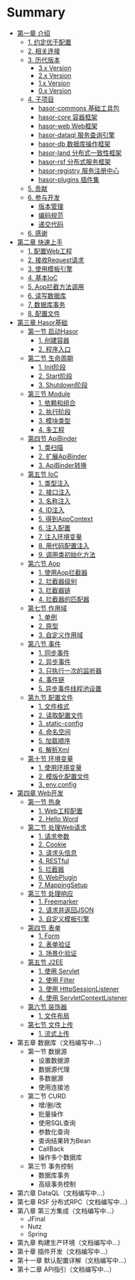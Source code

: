# Summary

* [第一章 介绍](README.md)
  * [1. 约定优于配置](document/chapter-01/about_coc.md)
  * [2. 相关连接](document/chapter-01/resources.md)
  * [3. 历代版本](document/chapter-01/changelog.md)
    * [3.x Version](document/chapter-01/subject-01/core-changelog_v3.x.md)
    * [2.x Version](document/chapter-01/subject-01/core-changelog_v2.x.md)
    * [1.x Version](document/chapter-01/subject-01/core-changelog_v1.x.md)
    * [0.x Version](document/chapter-01/subject-01/core-changelog_v0.x.md)
  * [4. 子项目](document/chapter-01/changelog.md)
    * [hasor-commons 基础工具包](hasor-commons/README.md)
    * [hasor-core 容器框架](hasor-core/README.md)
    * [hasor-web Web框架](hasor-web/README.md)
    * [hasor-dataql 服务查询引擎](hasor-dataql/README.md)
    * [hasor-db 数据库操作框架](hasor-db/README.md)
    * [hasor-land 分布式一致性框架](hasor-land/README.md)
    * [hasor-rsf 分布式服务框架](hasor-rsf/README.md)
    * [hasor-registry 服务注册中心](hasor-registry/README.md)
    * [hasor-plugins 插件集](hasor-plugins/README.md)
  * [5. 贡献](document/chapter-01/contribution.md)
  * [6. 参与开发](document/chapter-01/subject-02/cooperation.md)
    * [版本管理](document/chapter-01/subject-02/cooperation.md)
    * [编码规范](document/chapter-01/subject-02/cooperation.md)
    * [递交代码](document/chapter-01/subject-02/cooperation.md)
  * [6. 感谢](document/chapter-01/tks.md)
* [第二章 快速上手](document/chapter-02/QuickStart.md)
  * [1. 配置Web工程](document/chapter-02/ConfigWebApps.md)
  * [2. 接收Request请求](document/chapter-02/ProseccRequest.md)
  * [3. 使用模板引擎](document/chapter-02/UseTemplate.md)
  * [4. 基本IoC](document/chapter-02/IoC.md)
  * [5. Aop拦截方法调用](document/chapter-02/AopInterceptor.md)
  * [6. 读写数据库](document/chapter-02/ReadDataBase.md)
  * [7. 数据库事务](document/chapter-02/DataBaseTransaction.md)
  * [8. 配置文件](document/chapter-02/ReadSettingsFile.md)
* [第三章 Hasor基础](document/chapter-03/subject-01/CreateHasor.md)
  * [第一节 启动Hasor](document/chapter-03/subject-01/CreateHasor.md)
    * [1. 创建容器](document/chapter-03/subject-01/CreateHasor.md)
    * [2. 程序入口](document/chapter-03/subject-01/AppEnterIn.md)
  * [第二节 生命周期](document/chapter-03/subject-02/Overview.md)
    * [1. Init阶段](document/chapter-03/subject-02/InitPhase.md)
    * [2. Start阶段](document/chapter-03/subject-02/StartPhase.md)
    * [3. Shutdown阶段](document/chapter-03/subject-02/ShutdownPhase.md)
  * [第三节 Module](document/chapter-03/subject-03/Module.md)
    * [1. 依赖和组合](document/chapter-03/subject-03/Dependency.md)
    * [2. 执行阶段](document/chapter-03/subject-03/Lifecycle.md)
    * [3. 模块类型](document/chapter-03/subject-03/ModuleTypes.md)
    * [4. 多工程](document/chapter-03/subject-03/MultiProject.md)
  * [第四节 ApiBinder](document/chapter-03/subject-04/KnowApiBinder.md)
    * [1. 类扫描](document/chapter-03/subject-04/ScanClass.md)
    * [2. 扩展ApiBinder](document/chapter-03/subject-04/ExtApiBinder.md)
    * [3. ApiBinder转换](document/chapter-03/subject-04/ApiBinderConver.md)
  * [第五节 IoC](document/chapter-03/subject-05/ioc.md)
    * [1. 类型注入](document/chapter-03/subject-05/InjectType.md)
    * [2. 接口注入](document/chapter-03/subject-05/InjectFaces.md)
    * [3. 名称注入](document/chapter-03/subject-05/InjectName.md)
    * [4. ID注入](document/chapter-03/subject-05/InjectID.md)
    * [5. 得到AppContext](document/chapter-03/subject-05/GetAppContext.md)
    * [6. 注入配置](document/chapter-03/subject-05/InjectSettings.md)
    * [7. 注入环境变量](document/chapter-03/subject-05/InjectVars.md)
    * [8. 用代码配置注入](document/chapter-03/subject-05/InjectCodes.md)
    * [9. 调用类初始化方法](document/chapter-03/subject-05/InitMethodCall.md)
  * [第六节 Aop](document/chapter-03/subject-06/aop.md)
    * [1. 使用Aop拦截器](document/chapter-03/subject-06/AopInterceptor.md)
    * [2. 拦截器级别](document/chapter-03/subject-06/LevelInterceptor.md)
    * [3. 拦截器链](document/chapter-03/subject-06/InterceptorComplex.md)
    * [4. 拦截器的匹配器](document/chapter-03/subject-06/InterceptorMatcher.md)
  * [第七节 作用域](document/chapter-03/subject-07/Scope.md)
    * [1. 单例](document/chapter-03/subject-07/Singleton.md)
    * [2. 原型](document/chapter-03/subject-07/Prototype.md)
    * [3. 自定义作用域](document/chapter-03/subject-07/CustomScope.md)
  * [第八节 事件](document/chapter-03/subject-08/Event.md)
    * [1. 同步事件](document/chapter-03/subject-08/SyncEvent.md)
    * [2. 异步事件](document/chapter-03/subject-08/AsyncEvent.md)
    * [3. 只执行一次的监听器](document/chapter-03/subject-08/OnesEvent.md)
    * [4. 事件链](document/chapter-03/subject-08/EventChain.md)
    * [5. 异步事件线程池设置](document/chapter-03/subject-08/EventSettins.md)
  * [第九节 配置文件](document/chapter-03/subject-09/Settings.md)
    * [1. 文件格式](document/chapter-03/subject-09/FileFormat.md)
    * [2. 读取配置文件](document/chapter-03/subject-09/ReadSettings.md)
    * [3. static-config](document/chapter-03/subject-09/StaticSettings.md)
    * [4. 命名空间](document/chapter-03/subject-09/NameSpace.md)
    * [5. 加载顺序](document/chapter-03/subject-09/LoadSequence.md)
    * [6. 解析Xml](document/chapter-03/subject-09/ParserXml.md)
  * [第十节 环境变量](document/chapter-03/subject-10/Environment.md)
    * [1. 使用环境变量](document/chapter-03/subject-10/VarEnv.md)
    * [2. 模版化配置文件](document/chapter-03/subject-10/TemplateSettings.md)
    * [3. env.config](document/chapter-03/subject-10/EnvConfig.md)
* [第四章 Web开发](document/chapter-04/Web.md)
  * [第一节 热身](document/chapter-04/subject-01/Start.md)
    * [1. Web工程配置](document/chapter-04/subject-01/Start.md)
    * [2. Hello Word](document/chapter-04/subject-01/HelloWord.md)
  * [第二节 处理Web请求](document/chapter-04/subject-02/WebController.md)
    * [1. 请求参数](document/chapter-04/subject-02/ReqParam.md)
    * [2. Cookie](document/chapter-04/subject-02/CookieParam.md)
    * [3. 请求头信息](document/chapter-04/subject-02/HeaderParam.md)
    * [4. RESTful](document/chapter-04/subject-02/RESTful.md)
    * [5. 拦截器](document/chapter-04/subject-02/Interceptor.md)
    * [6. WebPlugin](document/chapter-04/subject-02/InterceptorExt.md)
    * [7. MappingSetup](document/chapter-04/subject-02/MappingSetup.md)
  * [第三节 处理响应](document/chapter-04/subject-03/Response.md)
    * [1. Freemarker](document/chapter-04/subject-03/UseFreemarker.md)
    * [2. 请求并返回JSON](document/chapter-04/subject-03/UseJson.md)
    * [3. 自定义模板引擎](document/chapter-04/subject-03/UserTemplate.md)
  * [第四节 表单](document/chapter-04/subject-04/AboutForm.md)
    * [1. Form](document/chapter-04/subject-04/Form.md)
    * [2. 表单验证](document/chapter-04/subject-04/Validation.md)
    * [3. 场景化验证](document/chapter-04/subject-04/SceneValid.md)
  * [第五节 J2EE](document/chapter-04/subject-05/J2EE.md)
    * [1. 使用 Servlet](document/chapter-04/subject-05/Servlet.md)
    * [2. 使用 Filter](document/chapter-04/subject-05/Filter.md)
    * [3. 使用 HttpSessionListener](document/chapter-04/subject-05/HttpSessionListener.md)
    * [4. 使用 ServletContextListener](document/chapter-04/subject-05/ServletContextListener.md)
  * [第六节 装饰器](document/chapter-04/subject-06/Decorator.md)
    * [1. 文件布局](document/chapter-04/subject-06/WebSite.md)
  * [第七节 文件上传](document/chapter-04/subject-07/Fileupload.md)
    * [1. 流式上传](document/chapter-04/subject-07/StreamFileupload.md)
* 第五章 数据库（文档编写中...）
  * 第一节 数据源
    * 设置数据源
    * 数据源代理
    * 多数据源
    * 使用连接池
  * 第二节 CURD
    * 增/删/改
    * 批量操作
    * 使用SQL查询
    * 参数化查询
    * 查询结果转为Bean
    * CallBack
    * 操作多个数据库
  * 第三节 事务控制
    * 数据库事务
    * 高级事务控制
* 第六章 DataQL（文档编写中...）
* 第七章 RSF 分布式RPC（文档编写中...）
* 第八章 第三方集成（文档编写中...）
    * JFinal
    * Nutz
    * Spring
* 第九章 构建生产环境（文档编写中...）
* 第十章 插件开发（文档编写中...）
* 第十一章 默认配置详解（文档编写中...）
* 第十二章 API指引（文档编写中...）